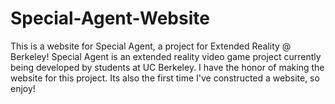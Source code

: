 # Special-Agent-Website
This is a website for Special Agent, a project for Extended Reality @ Berkeley! Special Agent is an extended reality video game project currently being developed by students at UC Berkeley. 
I have the honor of making the website for this project. Its also the first time I've constructed a website, so enjoy!
